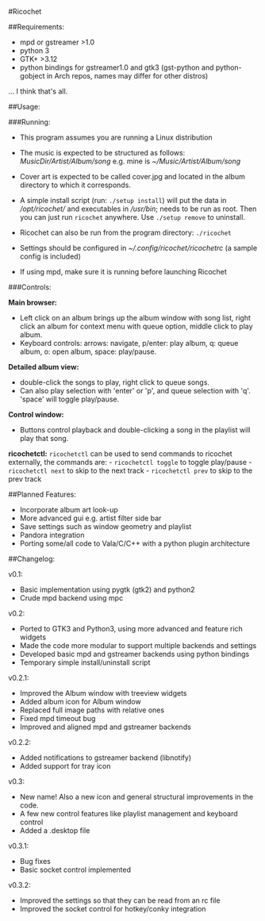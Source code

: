 #Ricochet

##Requirements:

  - mpd or gstreamer >1.0
  - python 3
  - GTK+ >3.12
  - python bindings for gstreamer1.0 and gtk3 (gst-python and python-gobject in Arch repos, names may differ for other distros)

... I think that's all.


##Usage:

###Running:

  - This program assumes you are running a Linux distribution

  - The music is expected to be structured as follows: _MusicDir/Artist/Album/song_ e.g. mine is _~/Music/Artist/Album/song_

  - Cover art is expected to be called cover.jpg and located in the album directory to which it corresponds. 

  - A simple install script (run: `./setup install`) will put the data in _/opt/ricochet/_ and executables in _/usr/bin_; needs to be run as root. Then you can just run `ricochet` anywhere. Use `./setup remove` to uninstall.

  - Ricochet can also be run from the program directory: `./ricochet`

  - Settings should be configured in _~/.config/ricochet/ricochetrc_ (a sample config is included)

  - If using mpd, make sure it is running before launching Ricochet

###Controls:

**Main browser:**
  - Left click on an album brings up the album window with song list, right click an album for context menu with queue option, middle click to play album. 
  - Keyboard controls: arrows: navigate, p/enter: play album, q: queue album, o: open album, space: play/pause.

**Detailed album view:**
  - double-click the songs to play, right click to queue songs.
  - Can also play selection with 'enter' or 'p', and queue selection with 'q'. 'space' will toggle play/pause.

**Control window:**
  - Buttons control playback and double-clicking a song in the playlist will play that song.

**ricochetctl:**
  `ricochetctl` can be used to send commands to ricochet externally, the commands are:
    - `ricochetctl toggle` to toggle play/pause
    - `ricochetctl next` to skip to the next track
    - `ricochetctl prev` to skip to the prev track


##Planned Features:

  - Incorporate album art look-up
  - More advanced gui e.g. artist filter side bar
  - Save settings such as window geometry and playlist
  - Pandora integration
  - Porting some/all code to Vala/C/C++ with a python plugin architecture


##Changelog:

v0.1:
  - Basic implementation using pygtk (gtk2) and python2
  - Crude mpd backend using mpc

v0.2:
  - Ported to GTK3 and Python3, using more advanced and feature rich widgets
  - Made the code more modular to support multiple backends and settings
  - Developed basic mpd and gstreamer backends using python bindings
  - Temporary simple install/uninstall script

v0.2.1:
  - Improved the Album window with treeview widgets
  - Added album icon for Album window
  - Replaced full image paths with relative ones
  - Fixed mpd timeout bug
  - Improved and aligned mpd and gstreamer backends

v0.2.2:
  - Added notifications to gstreamer backend (libnotify)
  - Added support for tray icon

v0.3:
  - New name! Also a new icon and general structural improvements in the code.
  - A few new control features like playlist management and keyboard control
  - Added a .desktop file

v0.3.1:
  - Bug fixes
  - Basic socket control implemented

v0.3.2:
  - Improved the settings so that they can be read from an rc file
  - Improved the socket control for hotkey/conky integration
